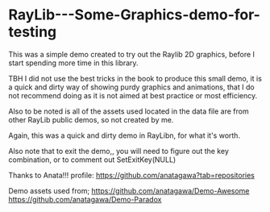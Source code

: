 # RayLib---Some-Graphics-demo-for-testing

This was a simple demo created to try out the Raylib 2D graphics, before I start spending more time in this library.

TBH I did not use the best tricks in the book to produce this small demo, it is a quick and dirty way of showing purdy graphics and animations, that I do not recommend doing as it is not aimed at best practice or most efficiency.

Also to be noted is all of the assets used located in the data file are from other RayLib public demos, so not created by me.

Again, this was a quick and dirty demo in RayLibn, for what it's worth.

Also note that to exit the demo,, you will need to figure out the key combination, or to comment out SetExitKey(NULL)

Thanks to Anata!!! profile: https://github.com/anatagawa?tab=repositories

Demo assets used from;
https://github.com/anatagawa/Demo-Awesome
https://github.com/anatagawa/Demo-Paradox
